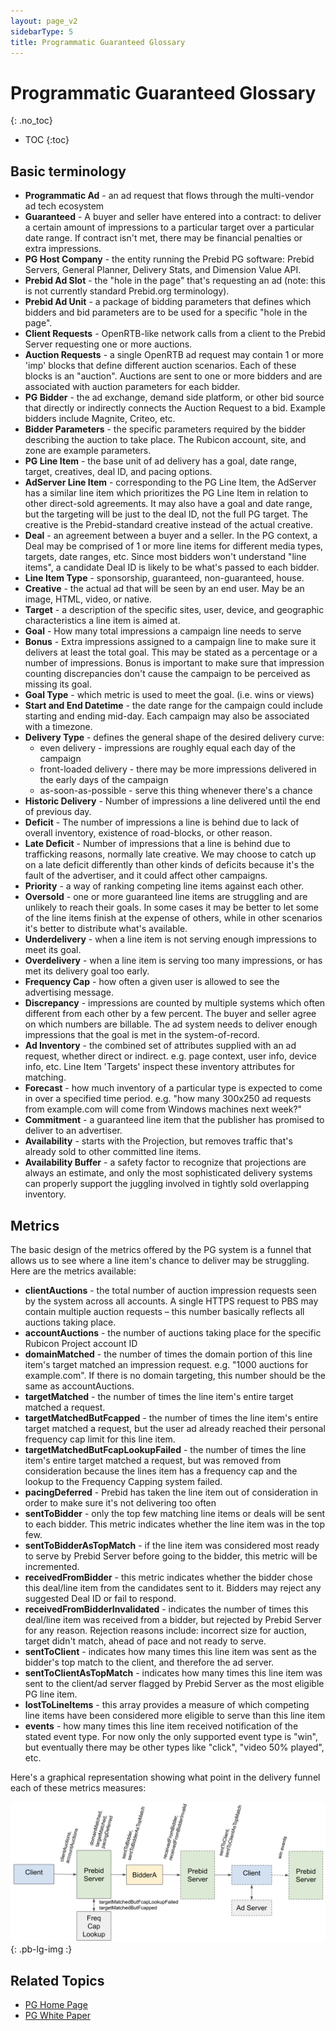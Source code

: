 ```yaml
---
layout: page_v2
sidebarType: 5
title: Programmatic Guaranteed Glossary
---
```


# Programmatic Guaranteed Glossary
{: .no_toc}

* TOC
{:toc}

## Basic terminology

- **Programmatic Ad** - an ad request that flows through the multi-vendor ad tech ecosystem
- **Guaranteed** - A buyer and seller have entered into a contract: to deliver a certain amount of impressions to a particular target over a particular date range. If contract isn't met, there may be financial penalties or extra impressions.
- **PG Host Company** - the entity running the Prebid PG software: Prebid Servers, General Planner, Delivery Stats, and Dimension Value API.
- **Prebid Ad Slot** - the "hole in the page" that's requesting an ad (note: this is not currently standard Prebid.org terminology).
- **Prebid Ad Unit** - a package of bidding parameters that defines which bidders and bid parameters are to be used for a specific "hole in the page".
- **Client Requests** - OpenRTB-like network calls from a client to the Prebid Server requesting one or more auctions.
- **Auction Requests** - a single OpenRTB ad request may contain 1 or more 'imp' blocks that define different auction scenarios. Each of these blocks is an "auction". Auctions are sent to one or more bidders and are associated with auction parameters for each bidder.
- **PG Bidder** - the ad exchange, demand side platform, or other bid source that directly or indirectly connects the Auction Request to a bid. Example bidders include Magnite, Criteo, etc.
- **Bidder Parameters** - the specific parameters required by the bidder describing the auction to take place. The Rubicon account, site, and zone are example parameters.
- **PG Line Item** - the base unit of ad delivery has a goal, date range, target, creatives, deal ID, and pacing options.
- **AdServer Line Item** - corresponding to the PG Line Item, the AdServer has a similar line item which prioritizes the PG Line Item in relation to other direct-sold agreements. It may also have a goal and date range, but the targeting will be just to the deal ID, not the full PG target. The creative is the Prebid-standard creative instead of the actual creative.
- **Deal** - an agreement between a buyer and a seller. In the PG context, a Deal may be comprised of 1 or more line items for different media types, targets, date ranges, etc. Since most bidders won't understand "line items", a candidate Deal ID is likely to be what's passed to each bidder.
- **Line Item Type** - sponsorship, guaranteed, non-guaranteed, house. 
- **Creative** - the actual ad that will be seen by an end user. May be an image, HTML, video, or native.
- **Target** - a description of the specific sites, user, device, and geographic characteristics a line item is aimed at.
- **Goal** - How many total impressions a campaign line needs to serve
- **Bonus** - Extra impressions assigned to a campaign line to make sure it delivers at least the total goal. This may be stated as a percentage or a number of impressions. Bonus is important to make sure that impression counting discrepancies don't cause the campaign to be perceived as missing its goal.
- **Goal Type** - which metric is used to meet the goal. (i.e. wins or views) 
- **Start and End Datetime** - the date range for the campaign could include starting and ending mid-day. Each campaign may also be associated with a timezone. 
- **Delivery Type** - defines the general shape of the desired delivery curve: 
    - even delivery - impressions are roughly equal each day of the campaign
    - front-loaded delivery - there may be more impressions delivered in the early days of the campaign
    - as-soon-as-possible - serve this thing whenever there's a chance
- **Historic Delivery** - Number of impressions a line delivered until the end of previous day.
- **Deficit** - The number of impressions a line is behind due to lack of overall inventory, existence of road-blocks, or other reason.
- **Late Deficit** - Number of impressions that a line is behind due to trafficking reasons, normally late creative. We may choose to catch up on a late deficit differently than other kinds of deficits because it's the fault of the advertiser, and it could affect other campaigns.
- **Priority** - a way of ranking competing line items against each other.
- **Oversold** - one or more guaranteed line items are struggling and are unlikely to reach their goals. In some cases it may be better to let some of the line items finish at the expense of others, while in other scenarios it's better to distribute what's available. 
- **Underdelivery** - when a line item is not serving enough impressions to meet its goal.
- **Overdelivery** - when a line item is serving too many impressions, or has met its delivery goal too early.
- **Frequency Cap** - how often a given user is allowed to see the advertising message.
- **Discrepancy** - impressions are counted by multiple systems which often different from each other by a few percent. The buyer and seller agree on which numbers are billable. The ad system needs to deliver enough impressions that the goal is met in the system-of-record.
- **Ad Inventory** - the combined set of attributes supplied with an ad request, whether direct or indirect. e.g. page context, user info, device info, etc. Line Item 'Targets' inspect these inventory attributes for matching.
- **Forecast** - how much inventory of a particular type is expected to come in over a specified time period. e.g. "how many 300x250 ad requests from example.com will come from Windows machines next week?"
- **Commitment** - a guaranteed line item that the publisher has promised to deliver to an advertiser.
- **Availability** - starts with the Projection, but removes traffic that's already sold to other committed line items.
- **Availability Buffer** - a safety factor to recognize that projections are always an estimate, and only the most sophisticated delivery systems can properly support the juggling involved in tightly sold overlapping inventory.

## Metrics

The basic design of the metrics offered by the PG system is a funnel that allows us to see where a line item's chance to deliver may be struggling. Here are the metrics available:

- **clientAuctions** - the total number of auction impression requests seen by the system across all accounts. A single HTTPS request to PBS may contain multiple auction requests – this number basically reflects all auctions taking place.
- **accountAuctions** - the number of auctions taking place for the specific Rubicon Project account ID
- **domainMatched** - the number of times the domain portion of this line item's target matched an impression request. e.g. "1000 auctions for example.com". If there is no domain targeting, this number should be the same as accountAuctions.
- **targetMatched** - the number of times the line item's entire target matched a request.
- **targetMatchedButFcapped** - the number of times the line item's entire target matched a request, but the user ad already reached their personal frequency cap limit for this line item.
- **targetMatchedButFcapLookupFailed** - the number of times the line item's entire target matched a request, but was removed from consideration because the lines item has a frequency cap and the lookup to the Frequency Capping system failed.
- **pacingDeferred** - Prebid has taken the line item out of consideration in order to make sure it's not delivering too often
- **sentToBidder** - only the top few matching line items or deals will be sent to each bidder. This metric indicates whether the line item was in the top few.
- **sentToBidderAsTopMatch** - if the line item was considered most ready to serve by Prebid Server before going to the bidder, this metric will be incremented.
- **receivedFromBidder** - this metric indicates whether the bidder chose this deal/line item from the candidates sent to it. Bidders may reject any suggested Deal ID or fail to respond.
- **receivedFromBidderInvalidated** - indicates the number of times this deal/line item was received from a bidder, but rejected by Prebid Server for any reason. Rejection reasons include: incorrect size for auction, target didn't match, ahead of pace and not ready to serve.
- **sentToClient** - indicates how many times this line item was sent as the bidder's top match to the client, and therefore the ad server.
- **sentToClientAsTopMatch** - indicates how many times this line item was sent to the client/ad server flagged by Prebid Server as the most eligible PG line item.
- **lostToLineItems** - this array provides a measure of which competing line items have been considered more eligible to serve than this line item
- **events** - how many times this line item received notification of the stated event type. For now only the only supported event type is "win", but eventually there may be other types like "click", "video 50% played", etc.

Here's a graphical representation showing what point in the delivery funnel each of these metrics measures:

![PG Metrics](/assets/images/prebid-server/pg/pg-metrics.png){: .pb-lg-img :}

## Related Topics

- [PG Home Page](/prebid-server/features/pg/pbs-pg-idx.html)
- [PG White Paper](https://files.prebid.org/pg/Prebid_Programmatic_Guaranteed_White_Paper.pdf)
